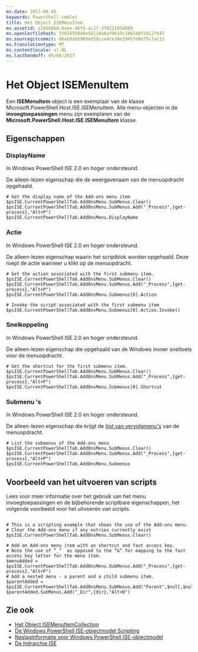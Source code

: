 ```yaml
---
ms.date: 2017-06-05
keywords: PowerShell-cmdlet
title: Het Object ISEMenuItem
ms.assetid: a16660bd-0aee-46fd-ac17-3f022165d089
ms.openlocfilehash: 5561955040e56110a6af0619c286548f5812fb47
ms.sourcegitcommit: d6ab9ab5909ed59cce4ce30e29457e0e75c7ac12
ms.translationtype: MT
ms.contentlocale: nl-NL
ms.lasthandoff: 09/08/2017
---
```

# <a name="the-isemenuitem-object"></a>Het Object ISEMenuItem
  Een **ISEMenuItem** object is een exemplaar van de klasse Microsoft.PowerShell.Host.ISE.ISEMenuItem. Alle menu-objecten in de **invoegtoepassingen** menu zijn exemplaren van de **Microsoft.PowerShell.Host.ISE.ISEMenuItem** klasse.

## <a name="properties"></a>Eigenschappen

### <a name="displayname"></a>DisplayName
  In Windows PowerShell ISE 2.0 en hoger ondersteund. 

 De alleen-lezen eigenschap die de weergavenaam van de menuopdracht opgehaald.

```
# Get the display name of the Add-ons menu item
$psISE.CurrentPowerShellTab.AddOnsMenu.SubMenus.Clear()
$psISE.CurrentPowerShellTab.AddOnsMenu.SubMenus.Add("_Process",{get-process},"Alt+P")
$psISE.CurrentPowerShellTab.AddOnsMenu.DisplayName

```

### <a name="action"></a>Actie
  In Windows PowerShell ISE 2.0 en hoger ondersteund. 

 De alleen-lezen eigenschap waarin het scriptblok worden opgehaald. Deze roept de actie wanneer u klikt op de menuopdracht.

```
# Get the action associated with the first submenu item.
$psISE.CurrentPowerShellTab.AddOnsMenu.SubMenus.Clear()
$psISE.CurrentPowerShellTab.AddOnsMenu.SubMenus.Add("_Process",{get-process},"Alt+P")
$psISE.CurrentPowerShellTab.AddOnsMenu.Submenus[0].Action

# Invoke the script associated with the first submenu item 
$psISE.CurrentPowerShellTab.AddOnsMenu.Submenus[0].Action.Invoke()
```

### <a name="shortcut"></a>Snelkoppeling
  In Windows PowerShell ISE 2.0 en hoger ondersteund. 

 De alleen-lezen eigenschap die opgehaald van de Windows invoer sneltoets voor de menuopdracht.

```
# Get the shortcut for the first submenu item.
$psISE.CurrentPowerShellTab.AddOnsMenu.SubMenus.Clear()
$psISE.CurrentPowerShellTab.AddOnsMenu.SubMenus.Add("_Process",{get-process},"Alt+P")
$psISE.CurrentPowerShellTab.AddOnsMenu.Submenus[0].Shortcut
```

### <a name="submenus"></a>Submenu 's
  In Windows PowerShell ISE 2.0 en hoger ondersteund. 

 De alleen-lezen eigenschap die krijgt de [lijst van vervolgmenu's](The-ISEMenuItemCollection-Object.md) van de menuopdracht.

```
# List the submenus of the Add-ons menu
$psISE.CurrentPowerShellTab.AddOnsMenu.SubMenus.Clear()
$psISE.CurrentPowerShellTab.AddOnsMenu.SubMenus.Add("_Process",{get-process},"Alt+P")
$psISE.CurrentPowerShellTab.AddOnsMenu.Submenus
```

## <a name="scripting-example"></a>Voorbeeld van het uitvoeren van scripts
 Lees voor meer informatie over het gebruik van het menu invoegtoepassingen en de bijbehorende scriptbare eigenschappen, het volgende voorbeeld voor het uitvoeren van scripts.

```

# This is a scripting example that shows the use of the Add-ons menu.
# Clear the Add-ons menu if any entries currently exist
$psISE.CurrentPowerShellTab.AddOnsMenu.SubMenus.Clear()

# Add an Add-ons menu item with an shortcut and fast access key.
# Note the use of “_”  as opposed to the “&” for mapping to the fast access key letter for the menu item.
$menuAdded = $psISE.CurrentPowerShellTab.AddOnsMenu.SubMenus.Add("_Process",{get-process},"Alt+P") 
# Add a nested menu - a parent and a child submenu item. 
$parentAdded = $psISE.CurrentPowerShellTab.AddOnsMenu.SubMenus.Add("Parent",$null,$null) 
$parentAdded.SubMenus.Add("_Dir",{dir},"Alt+D")

```

## <a name="see-also"></a>Zie ook
- [Het Object ISEMenuItemCollection](The-ISEMenuItemCollection-Object.md) 
- [De Windows PowerShell ISE-objectmodel Scripting](The-Windows-PowerShell-ISE-Scripting-Object-Model.md) 
- [Naslaginformatie voor Windows PowerShell ISE-objectmodel](Windows-PowerShell-ISE-Object-Model-Reference.md)
- [De hiërarchie ISE](The-ISE-Object-Model-Hierarchy.md)
